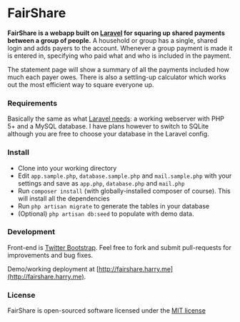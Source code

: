 # FairShare

**FairShare is a webapp built on [Laravel](http://laravel.com/) for squaring up shared payments between a group of people.**
A household or group has a single, shared login and adds payers to the account. Whenever a group payment is made it is entered in, specifying who paid what and who is included in the payment.

The statement page will show a summary of all the payments included how much each payer owes. There is also a settling-up calculator which works out the most efficient way to square everyone up.

### Requirements

Basically the same as what [Laravel needs](http://laravel.com/docs/installation#server-requirements): a working webserver with PHP 5+ and a MySQL database. I have plans however to switch to SQLite although you are free to choose your database in the Laravel config.

### Install

- Clone into your working directory
- Edit `app.sample.php`, `database.sample.php` and `mail.sample.php` with your settings and save as `app.php`, `database.php` and `mail.php`
- Run `composer install` (with globally-installed composer of course). This will install all the dependencies
- Run `php artisan migrate` to generate the tables in your database
- (Optional) `php artisan db:seed` to populate with demo data.

### Development
 
Front-end is [Twitter Bootstrap](http://getbootstrap.com/).
Feel free to fork and submit pull-requests for improvements and bug fixes.

Demo/working deployment at [http://fairshare.harry.me](http://fairshare.harry.me).

### License

FairShare is open-sourced software licensed under the [MIT license](http://opensource.org/licenses/MIT)
